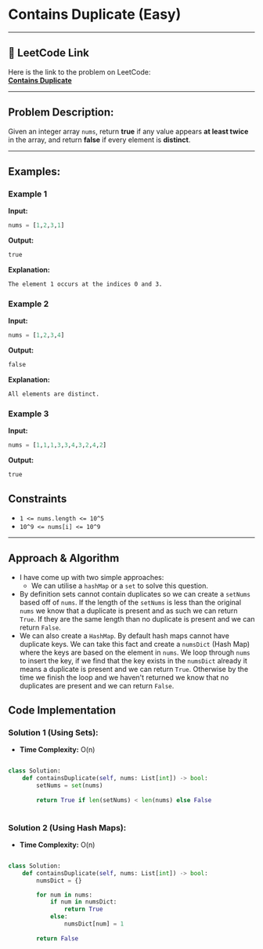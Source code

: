# Contains Duplicate (Easy)

---

## 🔗 LeetCode Link

Here is the link to the problem on LeetCode:  
[**Contains Duplicate**](https://leetcode.com/problems/contains-duplicate/)

---

## Problem Description:

Given an integer array `nums`, return **true** if any value appears **at least twice** in the array, and return **false** if every element is **distinct**.

---

## **Examples:**

### **Example 1**

**Input:**
```python
nums = [1,2,3,1]
```

**Output:**
```python
true
```

**Explanation:**
```plaintext
The element 1 occurs at the indices 0 and 3.
```

### **Example 2**

**Input:**
```python
nums = [1,2,3,4]
```

**Output:**
```python
false
```

**Explanation:**
```plaintext
All elements are distinct.
```

### **Example 3**

**Input:**
```python
nums = [1,1,1,3,3,4,3,2,4,2]
```

**Output:**
```python
true
```

## Constraints

- `1 <= nums.length <= 10^5`
- `10^9 <= nums[i] <= 10^9`

---

## Approach & Algorithm

- I have come up with two simple approaches:
  - We can utilise a `hashMap` or a `set` to solve this question.
- By definition sets cannot contain duplicates so we can create a `setNums` based off of `nums`. If the length of the `setNums` is less than the original `nums` we know that a duplicate is present and as such we can return `True`. If they are the same length than no duplicate is present and we can return `False`.
- We can also create a `HashMap`. By default hash maps cannot have duplicate keys. We can take this fact and create a `numsDict` (Hash Map) where the keys are based on the element in `nums`. We loop through `nums` to insert the key, if we find that the key exists in the `numsDict` already it means a duplicate is present and we can return `True`. Otherwise by the time we finish the loop and we haven't returned we know that no duplicates are present and we can return `False`.

## Code Implementation

### Solution 1 (Using Sets):

- **Time Complexity:** O(n)

```python

class Solution:
    def containsDuplicate(self, nums: List[int]) -> bool:
        setNums = set(nums)
        
        return True if len(setNums) < len(nums) else False
        
```

### Solution 2 (Using Hash Maps):

- **Time Complexity:** O(n)

```python

class Solution:
    def containsDuplicate(self, nums: List[int]) -> bool:
        numsDict = {}

        for num in nums:
            if num in numsDict:
                return True
            else:
                numsDict[num] = 1
        
        return False
```